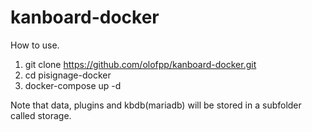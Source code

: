 # kanboard-docker

How to use.

1. git clone https://github.com/olofpp/kanboard-docker.git
2. cd pisignage-docker
3. docker-compose up -d

Note that data, plugins and kbdb(mariadb) will be stored in a subfolder called storage.
